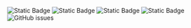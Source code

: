 ![Static Badge](https://img.shields.io/badge/blacklists-60-000000) ![Static Badge](https://img.shields.io/badge/blacklisted-2845278-cc0000) ![Static Badge](https://img.shields.io/badge/whitelisted-2242-00CC00) ![Static Badge](https://img.shields.io/badge/streaming_blacklist-28106-000000) ![GitHub issues](https://img.shields.io/github/issues/fabriziosalmi/blacklists)

